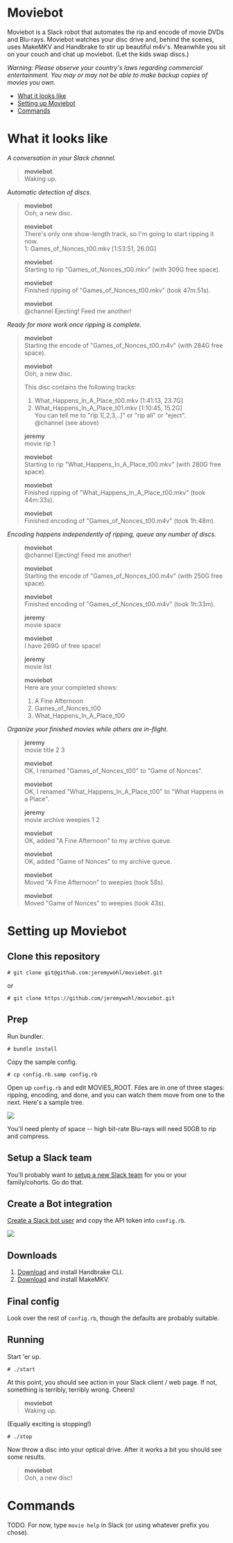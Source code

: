 Moviebot
========

Moviebot is a Slack robot that automates the rip and encode of movie DVDs and Blu-rays.  Moviebot watches your disc drive and, behind the scenes, uses MakeMKV and Handbrake to stir up beautiful m4v's.  Meanwhile you sit on your couch and chat up moviebot.  (Let the kids swap discs.)

_Warning: Please observe your country's laws regarding commercial entertainment.  You may or may not be able to make backup copies of movies you own._

  * [What it looks like](#what-it-looks-like)
  * [Setting up Moviebot](#setting-up-moviebot)
  * [Commands](#commands)

# What it looks like

_A conversation in your Slack channel._

> **moviebot**  
> Waking up.  

_Automatic detection of discs._
  
> **moviebot**  
> Ooh, a new disc.  
>  
> **moviebot**  
> There's only one show-length track, so I'm going to start ripping it now.  
> 1: Games_of_Nonces_t00.mkv [1:53:51, 26.0G]  
>  
> **moviebot**  
> Starting to rip "Games_of_Nonces_t00.mkv" (with 309G free space).  
>  
> **moviebot**  
> Finished ripping of "Games_of_Nonces_t00.mkv" (took 47m:51s).  
>  
> **moviebot**  
> @channel Ejecting!  Feed me another!  

_Ready for more work once ripping is complete._

> **moviebot**  
> Starting the encode of "Games_of_Nonces_t00.m4v" (with 284G free space).  
>  
> **moviebot**  
> Ooh, a new disc.  
>  
> This disc contains the following tracks:  
> 1) What_Happens_In_A_Place_t00.mkv [1:41:13, 23.7G]  
> 2) What_Happens_In_A_Place_t01.mkv [1:10:45, 15.2G]  
> You can tell me to "rip 1[,2,3,..]" or "rip all" or "eject".  
> @channel (see above)  
>  
> **jeremy**  
> movie rip 1  
>  
> **moviebot**  
> Starting to rip "What_Happens_In_A_Place_t00.mkv" (with 280G free space).  
>  
> **moviebot**  
> Finished ripping of "What_Happens_In_A_Place_t00.mkv" (took 44m:33s).  
>  
> **moviebot**  
> Finished encoding of "Games_of_Nonces_t00.m4v" (took 1h:48m).  

_Encoding happens independently of ripping, queue any number of discs._

> **moviebot**  
> @channel Ejecting!  Feed me another!  
>  
> **moviebot**  
> Starting the encode of "Games_of_Nonces_t00.m4v" (with 250G free space).  
>  
> **moviebot**  
> Finished encoding of "Games_of_Nonces_t00.m4v" (took 1h:33m).  
>  
> **jeremy**  
> movie space  
>  
> **moviebot**  
> I have 269G of free space!  
>  
> **jeremy**  
> movie list  
>  
> **moviebot**  
> Here are your completed shows:  
> 1) A Fine Afternoon  
> 2) Games_of_Nonces_t00  
> 3) What_Happens_In_A_Place_t00  

_Organize your finished movies while others are in-flight._

> **jeremy**  
> movie title 2 3  
>  
> **moviebot**  
> OK, I renamed "Games_of_Nonces_t00" to "Game of Nonces".  
>  
> **moviebot**  
> OK, I renamed "What_Happens_In_A_Place_t00" to "What Happens in a Place".  
>  
> **jeremy**  
> movie archive weepies 1 2  
>  
> **moviebot**  
> OK, added "A Fine Afternoon" to my archive queue.  
>  
> **moviebot**  
> OK, added "Game of Nonces" to my archive queue.  
>  
> **moviebot**  
> Moved "A Fine Afternoon" to weepies (took 58s).  
>  
> **moviebot**  
> Moved "Game of Nonces" to weepies (took 43s).

# Setting up Moviebot

## Clone this repository

    # git clone git@github.com:jeremywohl/moviebot.git

or

    # git clone https://github.com/jeremywohl/moviebot.git

## Prep

Run bundler.

    # bundle install

Copy the sample config.

    # cp config.rb.samp config.rb

Open up `config.rb` and edit MOVIES_ROOT.  Files are in one of three stages: ripping, encoding, and done, and you can watch them move from one to the next.  Here's a sample tree.

![](docs/folders.png)

You'll need plenty of space -- high bit-rate Blu-rays will need 50GB to rip and compress.

## Setup a Slack team

You'll probably want to [setup a new Slack team](https://slack.com/create) for you or your family/cohorts.  Go do that.

## Create a Bot integration

[Create a Slack bot user](https://my.slack.com/services/new/bot) and copy the API token into `config.rb`.

![](docs/newbot.png)

## Downloads

1. [Download](https://handbrake.fr/downloads2.php) and install Handbrake CLI.
2. [Download](http://www.makemkv.com/download/) and install MakeMKV.

## Final config

Look over the rest of `config.rb`, though the defaults are probably suitable.

## Running

Start 'er up.

    # ./start

At this point, you should see action in your Slack client / web page.  If not, something is terribly, terribly wrong.  Cheers!

> **moviebot**  
> Waking up.

(Equally exciting is stopping!)

    # ./stop

Now throw a disc into your optical drive.  After it works a bit you should see some results.

> **moviebot**  
> Ooh, a new disc!

# Commands

TODO.  For now, type `movie help` in Slack (or using whatever prefix you chose).
